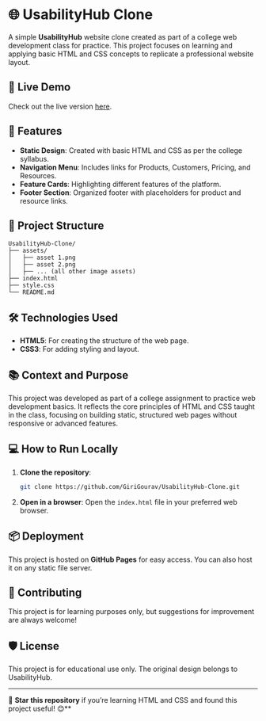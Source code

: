 # 🌐 UsabilityHub Clone

A simple **UsabilityHub** website clone created as part of a college web development class for practice. This project focuses on learning and applying basic HTML and CSS concepts to replicate a professional website layout.

## 🌟 Live Demo
Check out the live version [here](https://urayushjain.github.io/Usabilityhub/).

## 🚀 Features
- **Static Design**: Created with basic HTML and CSS as per the college syllabus.
- **Navigation Menu**: Includes links for Products, Customers, Pricing, and Resources.
- **Feature Cards**: Highlighting different features of the platform.
- **Footer Section**: Organized footer with placeholders for product and resource links.

## 📂 Project Structure
```plaintext
UsabilityHub-Clone/
├── assets/                   
│   ├── asset 1.png
│   ├── asset 2.png
│   ├── ... (all other image assets)
├── index.html                
├── style.css                 
└── README.md                 
```

## 🛠️ Technologies Used
- **HTML5**: For creating the structure of the web page.
- **CSS3**: For adding styling and layout.

## 📚 Context and Purpose
This project was developed as part of a college assignment to practice web development basics. It reflects the core principles of HTML and CSS taught in the class, focusing on building static, structured web pages without responsive or advanced features.

## 💻 How to Run Locally
1. **Clone the repository**:
   ```bash
   git clone https://github.com/GiriGourav/UsabilityHub-Clone.git
   ```
2. **Open in a browser**:
   Open the `index.html` file in your preferred web browser.

## 📦 Deployment
This project is hosted on **GitHub Pages** for easy access. You can also host it on any static file server.

## 🤝 Contributing
This project is for learning purposes only, but suggestions for improvement are always welcome!

## 🛡️ License
This project is for educational use only. The original design belongs to UsabilityHub.

---

🌟 **Star this repository** if you’re learning HTML and CSS and found this project useful! 😊**
